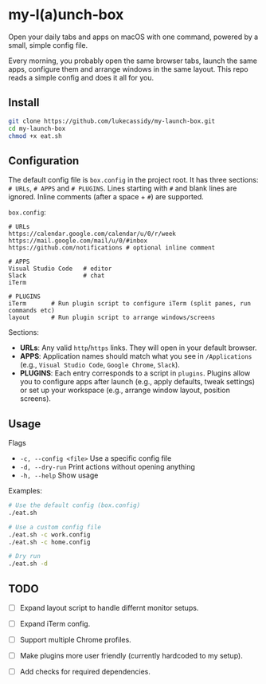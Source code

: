 # my‑l(a)unch‑box

Open your daily tabs and apps on macOS with one command, powered by a small, simple config file.

Every morning, you probably open the same browser tabs, launch the same apps, configure them and arrange windows in the same layout. This repo reads a simple config and does it all for you.

## Install
```bash
git clone https://github.com/lukecassidy/my-launch-box.git
cd my-launch-box
chmod +x eat.sh
```

## Configuration
The default config file is `box.config` in the project root. It has three sections: `# URLs`, `# APPS` and `# PLUGINS`. Lines starting with `#` and blank lines are ignored. Inline comments (after a space + `#`) are supported.

`box.config`:
```text
# URLs
https://calendar.google.com/calendar/u/0/r/week
https://mail.google.com/mail/u/0/#inbox
https://github.com/notifications # optional inline comment

# APPS
Visual Studio Code   # editor
Slack                # chat
iTerm

# PLUGINS
iTerm       # Run plugin script to configure iTerm (split panes, run commands etc)
layout      # Run plugin script to arrange windows/screens

```

Sections:
- **URLs**: Any valid `http`/`https` links. They will open in your default browser.
- **APPS**: Application names should match what you see in `/Applications` (e.g., `Visual Studio Code`, `Google Chrome`, `Slack`).
- **PLUGINS**: Each entry corresponds to a script in `plugins`. Plugins allow you to configure apps after launch (e.g., apply defaults, tweak settings) or set up your workspace (e.g., arrange window layout, position screens).

## Usage
Flags
- `-c, --config <file>`  Use a specific config file
- `-d, --dry-run`        Print actions without opening anything
- `-h, --help`           Show usage

Examples:
```bash
# Use the default config (box.config)
./eat.sh

# Use a custom config file
./eat.sh -c work.config
./eat.sh -c home.config

# Dry run
./eat.sh -d
```

## TODO
- [ ] Expand layout script to handle differnt monitor setups.
- [ ] Expand iTerm config. 
- [ ] Support multiple Chrome profiles.  
- [ ] Make plugins more user friendly (currently hardcoded to my setup).  
- [ ] Add checks for required dependencies.  

